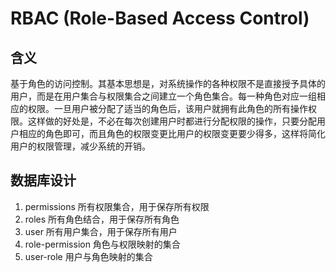 # RBAC (Role-Based Access Control)

## 含义

基于角色的访问控制。其基本思想是，对系统操作的各种权限不是直接授予具体的用户，而是在用户集合与权限集合之间建立一个角色集合。每一种角色对应一组相应的权限。一旦用户被分配了适当的角色后，该用户就拥有此角色的所有操作权限。这样做的好处是，不必在每次创建用户时都进行分配权限的操作，只要分配用户相应的角色即可，而且角色的权限变更比用户的权限变更要少得多，这样将简化用户的权限管理，减少系统的开销。

## 数据库设计

1. permissions 所有权限集合，用于保存所有权限
1. roles 所有角色结合，用于保存所有角色
1. user 所有用户集合，用于保存所有用户
1. role-permission 角色与权限映射的集合
1. user-role 用户与角色映射的集合
